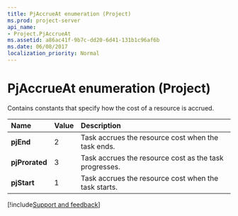 ```yaml
---
title: PjAccrueAt enumeration (Project)
ms.prod: project-server
api_name:
- Project.PjAccrueAt
ms.assetid: a86ac41f-9b7c-dd20-6d41-131b1c96af6b
ms.date: 06/08/2017
localization_priority: Normal
---
```



# PjAccrueAt enumeration (Project)

Contains constants that specify how the cost of a resource is accrued.



|Name|Value|Description|
|:-----|:-----|:-----|
|**pjEnd**|2|Task accrues the resource cost when the task ends.|
|**pjProrated**|3|Task accrues the resource cost as the task progresses.|
|**pjStart**|1| Task accrues the resource cost when the task starts.|

[!include[Support and feedback](~/includes/feedback-boilerplate.md)]